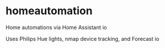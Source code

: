 # homeautomation
Home automations via Home Assistant io

Uses Philips Hue lights, nmap device tracking, and Forecast io
